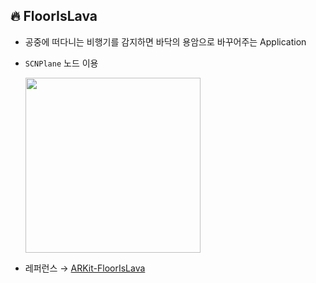 ## 🔥 FloorIsLava

- 공중에 떠다니는 비행기를 감지하면 바닥의 용암으로 바꾸어주는 Application

- `SCNPlane` 노드 이용

    <img src="https://github.com/arirawr/ARKit-FloorIsLava/blob/master/IMG_0700.PNG" width=280>

- 레퍼런스 → [ARKit-FloorIsLava](https://github.com/arirawr/ARKit-FloorIsLava)
